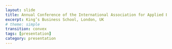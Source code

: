 ```yaml
---
layout: slide
title: Annual Conference of the International Association for Applied Econometrics (IAAE)
excerpt: King’s Business School, London, UK
# theme: simple
transition: convex
tags: [presentation]
category: presentation
---
```


